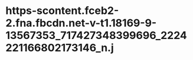 # https-scontent.fceb2-2.fna.fbcdn.net-v-t1.18169-9-13567353_717427348399696_2224221166802173146_n.j